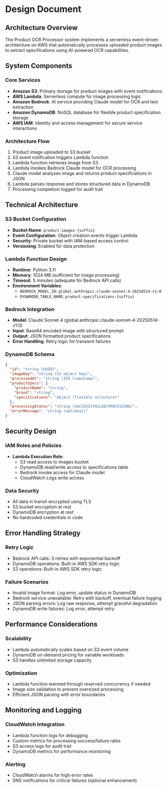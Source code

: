 # Design Document

## Architecture Overview

The Product OCR Processor system implements a serverless event-driven architecture on AWS that automatically processes uploaded product images to extract specifications using AI-powered OCR capabilities.

## System Components

### Core Services
- **Amazon S3**: Primary storage for product images with event notifications
- **AWS Lambda**: Serverless compute for image processing logic
- **Amazon Bedrock**: AI service providing Claude model for OCR and text extraction
- **Amazon DynamoDB**: NoSQL database for flexible product specification storage
- **AWS IAM**: Identity and access management for secure service interactions

### Architecture Flow
1. Product image uploaded to S3 bucket
2. S3 event notification triggers Lambda function
3. Lambda function retrieves image from S3
4. Lambda invokes Bedrock Claude model for OCR processing
5. Claude model analyzes image and returns product specifications in JSON
6. Lambda parses response and stores structured data in DynamoDB
7. Processing completion logged for audit trail

## Technical Architecture

### S3 Bucket Configuration
- **Bucket Name**: `product-images-{suffix}`
- **Event Configuration**: Object creation events trigger Lambda
- **Security**: Private bucket with IAM-based access control
- **Versioning**: Enabled for data protection

### Lambda Function Design
- **Runtime**: Python 3.11
- **Memory**: 1024 MB (sufficient for image processing)
- **Timeout**: 5 minutes (adequate for Bedrock API calls)
- **Environment Variables**: 
  - `BEDROCK_MODEL_ID`: `global.anthropic.claude-sonnet-4-20250514-v1:0`
  - `DYNAMODB_TABLE_NAME`: `product-specifications-{suffix}`

### Bedrock Integration
- **Model**: Claude Sonnet 4 (global.anthropic.claude-sonnet-4-20250514-v1:0)
- **Input**: Base64 encoded image with structured prompt
- **Output**: JSON formatted product specifications
- **Error Handling**: Retry logic for transient failures

### DynamoDB Schema
```json
{
  "id": "string (UUID)",
  "imageKey": "string (S3 object key)",
  "processedAt": "string (ISO timestamp)",
  "productSpecs": {
    "productName": "string",
    "brand": "string",
    "specifications": "object (flexible structure)"
  },
  "processingStatus": "string (SUCCESS|FAILED|PROCESSING)",
  "errorMessage": "string (optional)"
}
```

## Security Design

### IAM Roles and Policies
- **Lambda Execution Role**: 
  - S3 read access to images bucket
  - DynamoDB read/write access to specifications table
  - Bedrock invoke access for Claude model
  - CloudWatch Logs write access

### Data Security
- All data in transit encrypted using TLS
- S3 bucket encryption at rest
- DynamoDB encryption at rest
- No hardcoded credentials in code

## Error Handling Strategy

### Retry Logic
- Bedrock API calls: 3 retries with exponential backoff
- DynamoDB operations: Built-in AWS SDK retry logic
- S3 operations: Built-in AWS SDK retry logic

### Failure Scenarios
- Invalid image format: Log error, update status in DynamoDB
- Bedrock service unavailable: Retry with backoff, eventual failure logging
- JSON parsing errors: Log raw response, attempt graceful degradation
- DynamoDB write failures: Log error, attempt retry

## Performance Considerations

### Scalability
- Lambda automatically scales based on S3 event volume
- DynamoDB on-demand pricing for variable workloads
- S3 handles unlimited storage capacity

### Optimization
- Lambda function warmed through reserved concurrency if needed
- Image size validation to prevent oversized processing
- Efficient JSON parsing with error boundaries

## Monitoring and Logging

### CloudWatch Integration
- Lambda function logs for debugging
- Custom metrics for processing success/failure rates
- S3 access logs for audit trail
- DynamoDB metrics for performance monitoring

### Alerting
- CloudWatch alarms for high error rates
- SNS notifications for critical failures (optional enhancement)

